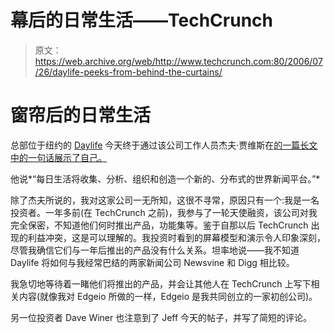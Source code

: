 # 幕后的日常生活——TechCrunch

> 原文：<https://web.archive.org/web/http://www.techcrunch.com:80/2006/07/26/daylife-peeks-from-behind-the-curtains/>

# 窗帘后的日常生活

总部位于纽约的 [Daylife](https://web.archive.org/web/20211128182858/http://www.daylife.com/) 今天终于通过该公司工作人员杰夫·贾维斯在[的一篇长文中的一句话展示了自己。](https://web.archive.org/web/20211128182858/http://www.buzzmachine.com/index.php/2006/07/25/newassignmentnet/)

他说*“每日生活将收集、分析、组织和创造一个新的、分布式的世界新闻平台。”*

除了杰夫所说的，我对这家公司一无所知，这很不寻常，原因只有一个:我是一名投资者。一年多前(在 TechCrunch 之前)，我参与了一轮天使融资，该公司对我完全保密，不知道他们何时推出产品，功能集等。鉴于自那以后 TechCrunch 出现的利益冲突，这是可以理解的。我投资时看到的屏幕模型和演示令人印象深刻，尽管我确信它们与一年后推出的产品没有什么关系。坦率地说——我不知道 Daylife 将如何与我经常巴结的两家新闻公司 Newsvine 和 Digg 相比较。

我急切地等待着一睹他们将推出的产品，并会让其他人在 TechCrunch 上写下相关内容(就像我对 Edgeio 所做的一样，Edgeio 是我共同创立的一家初创公司)。

另一位投资者 Dave Winer 也注意到了 Jeff 今天的帖子，并写了简短的评论。